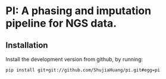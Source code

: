 # PI: A phasing and imputation pipeline for NGS data.

## Installation

Install the development version from github, by running:

```bash
pip install git+git://github.com/ShujiaHuang/pi.git#egg=pi
```
